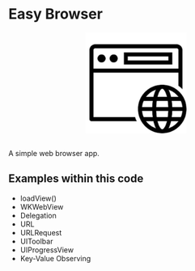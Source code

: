 # Easy Browser
<p align="center">
  <img src="demo/app-icon.png " alt="Easy Browser application icon"
	  title="Easy Browser application icon" align="center" width="200" height="200" />
</p>
</br>
A simple web browser app.

## Examples within this code

- loadView()
- WKWebView
- Delegation
- URL
- URLRequest
- UIToolbar
- UIProgressView
- Key-Value Observing
